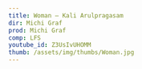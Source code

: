 ```yaml
---
title: Woman – Kali Arulpragasam
dir: Michi Graf
prod: Michi Graf
comp: LFS
youtube_id: Z3UsIvUHOMM
thumb: /assets/img/thumbs/Woman.jpg
---
```



